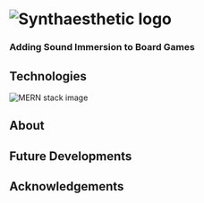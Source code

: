 # ![Synthaesthetic logo](https://i.imgur.com/QdJR4HD.png)
### Adding Sound Immersion to Board Games

## Technologies
![MERN stack image](https://i.imgur.com/sM0TfCI.jpg)

## About

## Future Developments

## Acknowledgements

